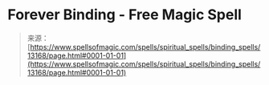 <!--yml
category: 未分类
date: 2024-06-12 18:51:26
-->

# Forever Binding - Free Magic Spell

> 来源：[https://www.spellsofmagic.com/spells/spiritual_spells/binding_spells/13168/page.html#0001-01-01](https://www.spellsofmagic.com/spells/spiritual_spells/binding_spells/13168/page.html#0001-01-01)